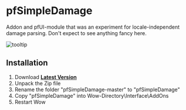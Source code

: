 # pfSimpleDamage

Addon and pfUI-module that was an experiment for locale-independent damage parsing. Don't expect to see anything fancy here.

![tooltip](https://raw.githubusercontent.com/shagu/ShaguAddons/master/_img/pfSimpleDamage/tooltip.png)

## Installation
1. Download **[Latest Version](https://gitlab.com/shagu/gpfSimpleDamage/archive/master.zip)**
2. Unpack the Zip file
3. Rename the folder "pfSimpleDamage-master" to "pfSimpleDamage"
4. Copy "pfSimpleDamage" into Wow-Directory\Interface\AddOns
5. Restart Wow
